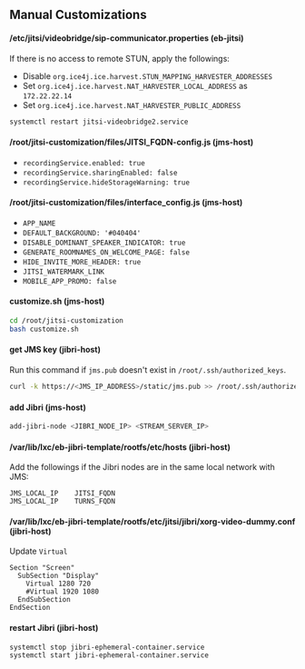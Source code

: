 ## Manual Customizations

#### /etc/jitsi/videobridge/sip-communicator.properties (eb-jitsi)

If there is no access to remote STUN, apply the followings:

- Disable `org.ice4j.ice.harvest.STUN_MAPPING_HARVESTER_ADDRESSES`
- Set `org.ice4j.ice.harvest.NAT_HARVESTER_LOCAL_ADDRESS` as `172.22.22.14`
- Set `org.ice4j.ice.harvest.NAT_HARVESTER_PUBLIC_ADDRESS`

```bash
systemctl restart jitsi-videobridge2.service
```

#### /root/jitsi-customization/files/JITSI_FQDN-config.js (jms-host)

- `recordingService.enabled: true`
- `recordingService.sharingEnabled: false`
- `recordingService.hideStorageWarning: true`

#### /root/jitsi-customization/files/interface_config.js (jms-host)

- `APP_NAME`
- `DEFAULT_BACKGROUND: '#040404'`
- `DISABLE_DOMINANT_SPEAKER_INDICATOR: true`
- `GENERATE_ROOMNAMES_ON_WELCOME_PAGE: false`
- `HIDE_INVITE_MORE_HEADER: true`
- `JITSI_WATERMARK_LINK`
- `MOBILE_APP_PROMO: false`

#### customize.sh (jms-host)

```bash
cd /root/jitsi-customization
bash customize.sh
```

#### get JMS key (jibri-host)

Run this command if `jms.pub` doesn't exist in `/root/.ssh/authorized_keys`.

```bash
curl -k https://<JMS_IP_ADDRESS>/static/jms.pub >> /root/.ssh/authorized_keys
```

#### add Jibri (jms-host)

```bash
add-jibri-node <JIBRI_NODE_IP> <STREAM_SERVER_IP>
```

#### /var/lib/lxc/eb-jibri-template/rootfs/etc/hosts (jibri-host)

Add the followings if the Jibri nodes are in the same local network with JMS:

```
JMS_LOCAL_IP    JITSI_FQDN
JMS_LOCAL_IP    TURNS_FQDN
```

#### /var/lib/lxc/eb-jibri-template/rootfs/etc/jitsi/jibri/xorg-video-dummy.conf (jibri-host)

Update `Virtual`

```
Section "Screen"
  SubSection "Display"
    Virtual 1280 720
    #Virtual 1920 1080
  EndSubSection
EndSection
```

#### restart Jibri (jibri-host)

```bash
systemctl stop jibri-ephemeral-container.service
systemctl start jibri-ephemeral-container.service
```
